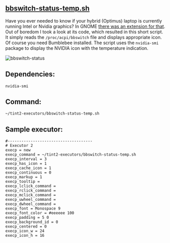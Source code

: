 ## [bbswitch-status-temp.sh](https://github.com/nwg-piotr/tint2-executors/blob/master/bbswitch-status-temp.sh)

Have you ever needed to know if your hybrid (Optimus) laptop is currently running Intel or Nvidia graphics? In GNOME [there was an extension for that](https://extensions.gnome.org/extension/1100/bumblebee-status). Out of boredom I took a look at its code, which resulted in this short script. It simply reads the `/proc/acpi/bbswitch` file and displays appropriate icon. Of course you need Bumblebee installed. The script uses the `nvidia-smi` package to display the NVIDIA icon with the temperature indication.

![bbswitch-status](http://nwg.pl/wiki-tint2-executors/icon-bbswitch-status-temp.png)

## Dependencies:

`nvidia-smi`

## Command:

`~/tint2-executors/bbswitch-status-temp.sh`

## Sample executor:

```
#-------------------------------------
# Executor 2
execp = new
execp_command = ~/tint2-executors/bbswitch-status-temp.sh
execp_interval = 3
execp_has_icon = 1
execp_cache_icon = 1
execp_continuous = 0
execp_markup = 1
execp_tooltip = 
execp_lclick_command = 
execp_rclick_command = 
execp_mclick_command = 
execp_uwheel_command = 
execp_dwheel_command = 
execp_font = Monospace 9
execp_font_color = #eeeeee 100
execp_padding = 5 0
execp_background_id = 0
execp_centered = 0
execp_icon_w = 24
execp_icon_h = 16
```